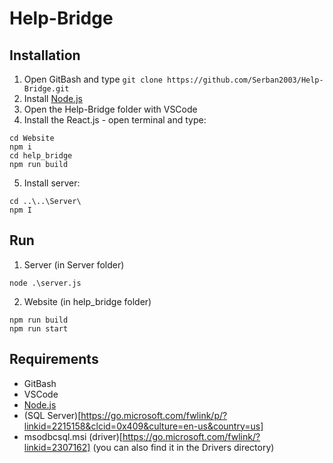 # Help-Bridge

## Installation
1. Open GitBash and type ```git clone https://github.com/Serban2003/Help-Bridge.git```
2. Install [Node.js](https://nodejs.org/dist/v22.15.0/node-v22.15.0-x64.msi)
3. Open the Help-Bridge folder with VSCode
4. Install the React.js - open terminal and type:
```
cd Website
npm i
cd help_bridge
npm run build
```
5. Install server:
```
cd ..\..\Server\
npm I
```

## Run
1. Server (in Server folder)
```
node .\server.js
```
2. Website (in help_bridge folder)
```
npm run build
npm run start
```

## Requirements
- GitBash
- VSCode
- [Node.js](https://nodejs.org/dist/v22.15.0/node-v22.15.0-x64.msi)
- (SQL Server)[https://go.microsoft.com/fwlink/p/?linkid=2215158&clcid=0x409&culture=en-us&country=us]
- msodbcsql.msi (driver)[https://go.microsoft.com/fwlink/?linkid=2307162] (you can also find it in the Drivers directory)
